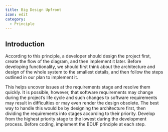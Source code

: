 ```yaml
---
title: Big Design Upfront
icon: edit
category:
  - Principle
---
```


## Introduction

According to this principle, a developer should design the project first, create the flow of the diagram, and then implement it later. Before developing functionality, we should first think about the architecture and design of the whole system to the smallest details, and then follow the steps outlined in our plan to implement it.

This helps uncover issues at the requirements stage and resolve them quickly. It is possible, however, that software requirements may change during the project’s life cycle and such changes to software requirements may result in difficulties or may even render the design obsolete. The best way to handle this would be by designing the architecture first, then dividing the requirements into stages according to their priority. Develop from the highest priority stage to the lowest during the development process. Before coding, implement the BDUF principle at each step.

